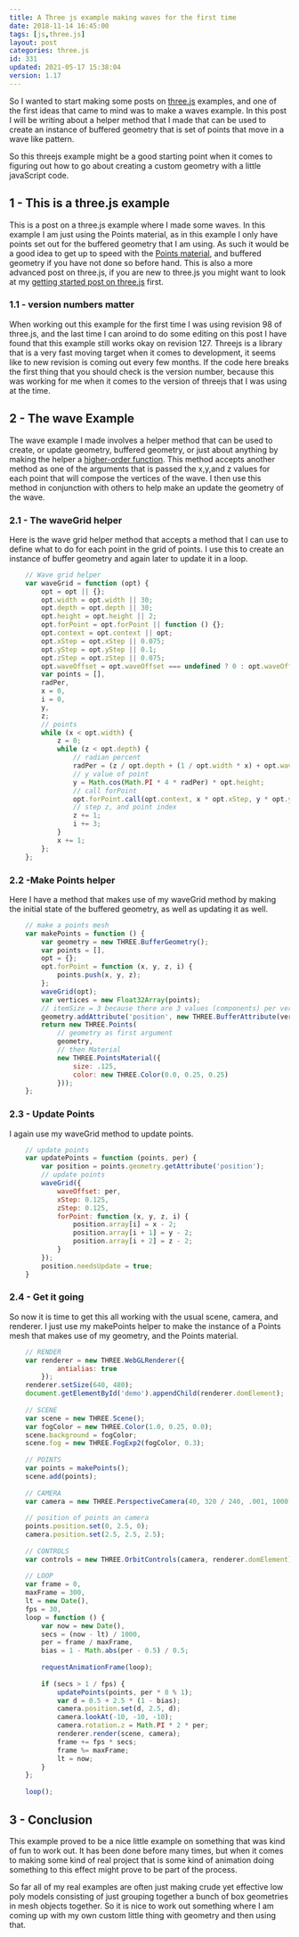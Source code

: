```yaml
---
title: A Three js example making waves for the first time
date: 2018-11-14 16:45:00
tags: [js,three.js]
layout: post
categories: three.js
id: 331
updated: 2021-05-17 15:38:04
version: 1.17
---
```


So I wanted to start making some posts on [three.js](/2021/02/19/threejs-examples/) examples, and one of the first ideas that came to mind was to make a waves example. In this post I will be writing about a helper method that I made that can be used to create an instance of buffered geometry that is set of points that move in a wave like pattern.

So this threejs example might be a good starting point when it comes to figuring out how to go about creating a custom geometry with a little javaScript code.

<!-- more -->

## 1 - This is a three.js example

This is a post on a three.js example where I made some waves. In this example I am just using the Points material, as in this example I only have points set out for the buffered geometry that I am using. As such it would be a good idea to get up to speed with the [Points material](/2018/05/12/threejs-points-material/), and buffered geometry if you have not done so before hand. This is also a more advanced post on three.js, if you are new to three.js you might want to look at my [getting started post on three.js](/2018/04/04/threejs-getting-started/) first.

### 1.1 - version numbers matter

When working out this example for the first time I was using revision 98 of three.js, and the last time I can aroind to do some editing on this post I have found that this example still works okay on revision 127. Threejs is a library that is a very fast moving target when it comes to development, it seems like to new revision is coming out every few months. If the code here breaks the first thing that you should check is the version number, because this was working for me when it comes to the version of threejs that I was using at the time.

## 2 - The wave Example

The wave example I made involves a helper method that can be used to create, or update geometry, buffered geometry, or just about anything by making the helper a [higher-order function](https://en.wikipedia.org/wiki/Higher-order_function). This method accepts another method as one of the arguments that is passed the x,y,and z values for each point that will compose the vertices of the wave. I then use this method in conjunction with others to help make an update the geometry of the wave.

### 2.1 - The waveGrid helper

Here is the wave grid helper method that accepts a method that I can use to define what to do for each point in the grid of points. I use this to create an instance of buffer geometry and again later to update it in a loop.

```js
    // Wave grid helper
    var waveGrid = function (opt) {
        opt = opt || {};
        opt.width = opt.width || 30;
        opt.depth = opt.depth || 30;
        opt.height = opt.height || 2;
        opt.forPoint = opt.forPoint || function () {};
        opt.context = opt.context || opt;
        opt.xStep = opt.xStep || 0.075;
        opt.yStep = opt.yStep || 0.1;
        opt.zStep = opt.zStep || 0.075;
        opt.waveOffset = opt.waveOffset === undefined ? 0 : opt.waveOffset;
        var points = [],
        radPer,
        x = 0,
        i = 0,
        y,
        z;
        // points
        while (x < opt.width) {
            z = 0;
            while (z < opt.depth) {
                // radian percent
                radPer = (z / opt.depth + (1 / opt.width * x) + opt.waveOffset) % 1;
                // y value of point
                y = Math.cos(Math.PI * 4 * radPer) * opt.height;
                // call forPoint
                opt.forPoint.call(opt.context, x * opt.xStep, y * opt.yStep, z * opt.zStep, i);
                // step z, and point index
                z += 1;
                i += 3;
            }
            x += 1;
        };
    };
```

### 2.2 -Make Points helper

Here I have a method that makes use of my waveGrid method by making the initial state of the buffered geometry, as well as updating it as well.

```js
    // make a points mesh
    var makePoints = function () {
        var geometry = new THREE.BufferGeometry();
        var points = [],
        opt = {};
        opt.forPoint = function (x, y, z, i) {
            points.push(x, y, z);
        };
        waveGrid(opt);
        var vertices = new Float32Array(points);
        // itemSize = 3 because there are 3 values (components) per vertex
        geometry.addAttribute('position', new THREE.BufferAttribute(vertices, 3));
        return new THREE.Points(
            // geometry as first argument
            geometry,
            // then Material
            new THREE.PointsMaterial({
                size: .125,
                color: new THREE.Color(0.0, 0.25, 0.25)
            }));
    };
```

### 2.3 - Update Points

I again use my waveGrid method to update points.

```js
    // update points
    var updatePoints = function (points, per) {
        var position = points.geometry.getAttribute('position');
        // update points
        waveGrid({
            waveOffset: per,
            xStep: 0.125,
            zStep: 0.125,
            forPoint: function (x, y, z, i) {
                position.array[i] = x - 2;
                position.array[i + 1] = y - 2;
                position.array[i + 2] = z - 2;
            }
        });
        position.needsUpdate = true;
    }
```

### 2.4 - Get it going

So now it is time to get this all working with the usual scene, camera, and renderer. I just use my makePoints helper to make the instance of a Points mesh that makes use of my geometry, and the Points material.

```js
    // RENDER
    var renderer = new THREE.WebGLRenderer({
            antialias: true
        });
    renderer.setSize(640, 480);
    document.getElementById('demo').appendChild(renderer.domElement);
 
    // SCENE
    var scene = new THREE.Scene();
    var fogColor = new THREE.Color(1.0, 0.25, 0.0);
    scene.background = fogColor;
    scene.fog = new THREE.FogExp2(fogColor, 0.3);
 
    // POINTS
    var points = makePoints();
    scene.add(points);
 
    // CAMERA
    var camera = new THREE.PerspectiveCamera(40, 320 / 240, .001, 1000);
 
    // position of points an camera
    points.position.set(0, 2.5, 0);
    camera.position.set(2.5, 2.5, 2.5);
 
    // CONTROLS
    var controls = new THREE.OrbitControls(camera, renderer.domElement);
 
    // LOOP
    var frame = 0,
    maxFrame = 300,
    lt = new Date(),
    fps = 30,
    loop = function () {
        var now = new Date(),
        secs = (now - lt) / 1000,
        per = frame / maxFrame,
        bias = 1 - Math.abs(per - 0.5) / 0.5;
 
        requestAnimationFrame(loop);
 
        if (secs > 1 / fps) {
            updatePoints(points, per * 8 % 1);
            var d = 0.5 + 2.5 * (1 - bias);
            camera.position.set(d, 2.5, d);
            camera.lookAt(-10, -10, -10);
            camera.rotation.z = Math.PI * 2 * per;
            renderer.render(scene, camera);
            frame += fps * secs;
            frame %= maxFrame;
            lt = now;
        }
    };
 
    loop();
```

## 3 - Conclusion

This example proved to be a nice little example on something that was kind of fun to work out. It has been done before many times, but when it comes to making some kind of real project that is some kind of animation doing something to this effect might prove to be part of the process.

So far all of my real examples are often just making crude yet effective low poly models consisting of just grouping together a bunch of box geometries in mesh objects together. So it is nice to work out something where I am coming up with my own custom little thing with geometry and then using that.